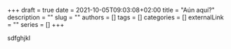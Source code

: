 +++ 
draft = true
date = 2021-10-05T09:03:08+02:00
title = "Aún aquí?"
description = ""
slug = ""
authors = []
tags = []
categories = []
externalLink = ""
series = []
+++


sdfghjkl
